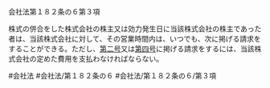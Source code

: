 会社法第１８２条の６第３項

株式の併合をした株式会社の株主又は効力発生日に当該株式会社の株主であった者は、当該株式会社に対して、その営業時間内は、いつでも、次に掲げる請求をすることができる。ただし、[第二号](会社法＿＿＿＿第１８２条の６第３項第２号)又は[第四号](会社法＿＿＿＿第１８２条の６第３項第４号)に掲げる請求をするには、当該株式会社の定めた費用を支払わなければならない。

#会社法
#会社法/第１８２条の６
#会社法/第１８２条の６/第３項
